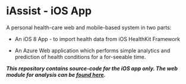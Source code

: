 # iAssist - iOS App

A personal health-care web and mobile-based system in two parts:

 - An iOS 8 App - to import health data from iOS HealthKit Framework 

 - An Azure Web application which performs simple analytics and prediction of health conditions for a for-seeable time.


***This repository contains source-code for the iOS app only. The web module for analysis can be [found here]().***